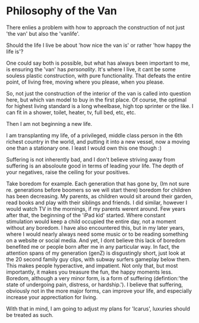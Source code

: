 ﻿# Philosophy of the Van

There enlies a problem with  how to approach the construction of not just 'the van' but
also the 'vanlife'. 

Should the life I live be about 'how nice the van is' or rather 'how happy the life is'?

One could say both is possible, but what has always been important to me, is ensuring the 
'van' has *personality*. It's where I live, it cant be some souless plastic construction,
with pure functionality. That defeats the entire point, of living free, moving where you please,
when you please.

So, not just the construction of the interior of the van is called into question here,
but which van model to buy in the first place. Of course, the optimal for highest living
standard is a long wheelbase, high top sprinter or the like. I can fit in a shower, toilet,
heater, tv, full bed, etc, etc.

Then I am not beginning a new life. 

I am transplanting my life, of a privileged, middle class person in the 6th richest country in 
the world, and putting it into a new vessel, now a moving one than a stationary one. I least 
I would own this one though :)

Suffering is not inherently bad, and I don't believe striving away from suffering is 
an absoloute good in terms of leading your life. The depth of your negatives, raise the ceiling for your positives.

Take boredom for example. Each generation that has gone by, (Im not sure re. generations before boomers so we will start there)
boredom for children has been decreasing. My parents, as children would sit around their garden, read books and play with their siblings
and friends. I did similar, however I would watch TV in the mornings, if my parents werent around. Few years after that, the beginning
of the 'iPad kid' started. Where constant stimulation would keep a child occupied the entire day, not a moment without any boredom.
I have also encountered this, but in my later years, where I would nearly always need some music or to be reading something on a website or social media.
And yet, I dont believe this lack of boredom benefited me or people born after me in any particular way. In fact, the attention spans of my
generation (genZ) is disgustingly short, just look at the 20 second family guy clips, with subway surfers gameplay below them.
This makes people hyperactive, and impatient. Not only that, but most importantly, it makes you treasure the fun, the happy moments less.
Boredom, although a very minor form, is a form of suffering (defintion:'the state of undergoing pain, distress, or hardship.').
I believe that suffering, obviously not in the more major forms, can improve your life, and especially increase your apprectiation for living.

With that in mind, I am going to adjust my plans for 'Icarus', luxuries should be treated as such.
